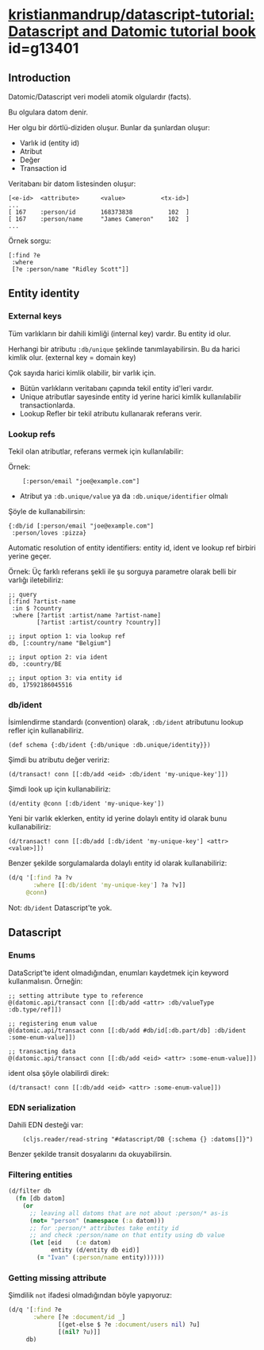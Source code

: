 
# [kristianmandrup/datascript-tutorial: Datascript and Datomic tutorial book](https://github.com/kristianmandrup/datascript-tutorial) id=g13401

## Introduction

Datomic/Datascript veri modeli atomik olgulardır (facts). 

Bu olgulara datom denir.

Her olgu bir dörtlü-diziden oluşur. Bunlar da şunlardan oluşur:

- Varlık id (entity id)
- Atribut
- Değer
- Transaction id

Veritabanı bir datom listesinden oluşur:

```
[<e-id>  <attribute>      <value>          <tx-id>]
...
[ 167    :person/id       168373838          102  ]
[ 167    :person/name     "James Cameron"    102  ]
...
```

Örnek sorgu: 

```
[:find ?e
 :where
 [?e :person/name "Ridley Scott"]]
```

## Entity identity

### External keys

Tüm varlıkların bir dahili kimliği (internal key) vardır. Bu entity id olur.

Herhangi bir atributu `:db/unique` şeklinde tanımlayabilirsin. Bu da harici kimlik olur. (external key = domain key)

Çok sayıda harici kimlik olabilir, bir varlık için.

- Bütün varlıkların veritabanı çapında tekil entity id'leri vardır.
- Unique atributlar sayesinde entity id yerine harici kimlik kullanılabilir transactionlarda.
- Lookup Refler bir tekil atributu kullanarak referans verir.

### Lookup refs

Tekil olan atributlar, referans vermek için kullanılabilir:

Örnek:

		[:person/email "joe@example.com"]

- Atribut ya `:db.unique/value` ya da `:db.unique/identifier` olmalı

Şöyle de kullanabilirsin:

```
{:db/id [:person/email "joe@example.com"]
 :person/loves :pizza}
```

Automatic resolution of entity identifiers: entity id, ident ve lookup ref birbiri yerine geçer. 

Örnek: Üç farklı referans şekli ile şu sorguya parametre olarak belli bir varlığı iletebiliriz:

```{r}
;; query
[:find ?artist-name
 :in $ ?country
 :where [?artist :artist/name ?artist-name]
        [?artist :artist/country ?country]]

;; input option 1: via lookup ref
db, [:country/name "Belgium"]

;; input option 2: via ident
db, :country/BE

;; input option 3: via entity id
db, 17592186045516
```

### db/ident

İsimlendirme standardı (convention) olarak, `:db/ident` atributunu lookup refler için kullanabiliriz.

```
(def schema {:db/ident {:db/unique :db.unique/identity}})
```

Şimdi bu atributu değer veririz:

```
(d/transact! conn [[:db/add <eid> :db/ident 'my-unique-key']])
```

Şimdi look up için kullanabiliriz: 

```
(d/entity @conn [:db/ident 'my-unique-key'])
```

Yeni bir varlık eklerken, entity id yerine dolaylı entity id olarak bunu kullanabiliriz:

```
(d/transact! conn [[:db/add [:db/ident 'my-unique-key'] <attr> <value>]])
```

Benzer şekilde sorgulamalarda dolaylı entity id olarak kullanabiliriz:

```clj
(d/q '[:find ?a ?v
       :where [[:db/ident 'my-unique-key'] ?a ?v]]
     @conn)
```

Not: `db/ident` Datascript'te yok.

## Datascript

### Enums

DataScript'te ident olmadığından, enumları kaydetmek için keyword kullanmalısın. Örneğin:

```
;; setting attribute type to reference
@(datomic.api/transact conn [[:db/add <attr> :db/valueType :db.type/ref]])

;; registering enum value
@(datomic.api/transact conn [[:db/add #db/id[:db.part/db] :db/ident :some-enum-value]])

;; transacting data
@(datomic.api/transact conn [[:db/add <eid> <attr> :some-enum-value]])
```

ident olsa şöyle olabilirdi direk:

```{r}
(d/transact! conn [[:db/add <eid> <attr> :some-enum-value]])
```

### EDN serialization

Dahili EDN desteği var:

		(cljs.reader/read-string "#datascript/DB {:schema {} :datoms[]}")

Benzer şekilde transit dosyalarını da okuyabilirsin. 

### Filtering entities

```clj
(d/filter db
  (fn [db datom]
    (or
      ;; leaving all datoms that are not about :person/* as-is
      (not= "person" (namespace (:a datom)))
      ;; for :person/* attributes take entity id
      ;; and check :person/name on that entity using db value
      (let [eid    (:e datom)
            entity (d/entity db eid)]
        (= "Ivan" (:person/name entity))))))
```

### Getting missing attribute

Şimdilik `not` ifadesi olmadığından böyle yapıyoruz:

```clj
(d/q '[:find ?e
       :where [?e :document/id _]
              [(get-else $ ?e :document/users nil) ?u]
              [(nil? ?u)]]
     db)
```






